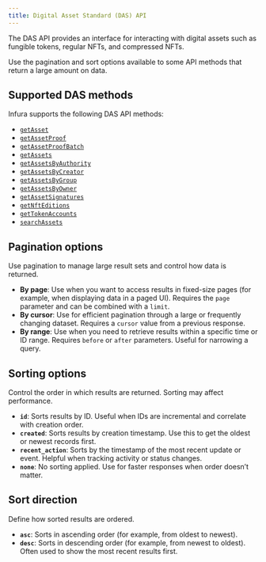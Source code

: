 ```yaml
---
title: Digital Asset Standard (DAS) API
---
```


The DAS API provides an interface for interacting with digital assets such as fungible tokens, regular
NFTs, and compressed NFTs.

Use the pagination and sort options available to some API methods that return a large amount on data.

## Supported DAS methods

Infura supports the following DAS API methods:

- [`getAsset`](./getasset.mdx)
- [`getAssetProof`](./getassetproof.mdx)
- [`getAssetProofBatch`](./getassetproofbatch.mdx)
- [`getAssets`](./getassets.mdx)
- [`getAssetsByAuthority`](./getassetsbyauthority.mdx)
- [`getAssetsByCreator`](./getassetsbycreator.mdx)
- [`getAssetsByGroup`](./getassetsbygroup.mdx)
- [`getAssetsByOwner`](./getassetsbyowner.mdx)
- [`getAssetSignatures`](./getassetsignatures.mdx)
- [`getNftEditions`](./getnfteditions.mdx)
- [`getTokenAccounts`](./gettokenaccounts.mdx)
- [`searchAssets`](./searchassets.mdx)

## Pagination options

Use pagination to manage large result sets and control how data is returned.

- **By page**: Use when you want to access results in fixed-size pages (for example, when
    displaying  data in a paged UI). Requires the `page` parameter and can be combined with a `limit`.
- **By cursor**: Use for efficient pagination through a large or frequently changing dataset.
    Requires a `cursor` value from a previous response.
- **By range**: Use when you need to retrieve results within a specific time or ID range.
    Requires `before` or `after` parameters. Useful for narrowing a query.

## Sorting options

Control the order in which results are returned. Sorting may affect performance.

- **`id`**: Sorts results by ID. Useful when IDs are incremental and correlate with creation order.
- **`created`**: Sorts results by creation timestamp. Use this to get the oldest or newest records
    first.
- **`recent_action`**: Sorts by the timestamp of the most recent update or event. Helpful when
    tracking activity or status changes.
- **`none`**: No sorting applied. Use for faster responses when order doesn’t matter.

## Sort direction

Define how sorted results are ordered.

- **`asc`**: Sorts in ascending order (for example, from oldest to newest).
- **`desc`**: Sorts in descending order (for example, from newest to oldest). Often used to show the most recent results first.
